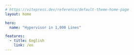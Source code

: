 ```yaml
---
# https://vitepress.dev/reference/default-theme-home-page
layout: home

hero:
  name: "Hypervisor in 1,000 Lines"

features:
  - title: English
    link: /en
---
```

